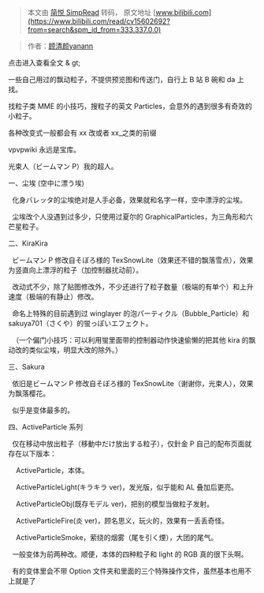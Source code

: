 > 本文由 [简悦 SimpRead](http://ksria.com/simpread/) 转码， 原文地址 [www.bilibili.com](https://www.bilibili.com/read/cv15602692?from=search&spm_id_from=333.337.0.0)

> 作者：[顾清颜yanann](https://space.bilibili.com/215129163)

 点击进入查看全文 & gt;

一些自己用过的飘动粒子，不提供预览图和传送门，自行上 B 站 B 碗和 da 上找。

找粒子类 MME 的小技巧，搜粒子的英文 Particles，会意外的遇到很多有奇效的小粒子。

各种改变式一般都会有 xx 改或者 xx_之类的前缀

vpvpwiki 永远是宝库。

光束人（ビームマン P）我的超人。

一、尘埃 (空中に漂う埃)

  化身バレッタ的尘埃绝对是人手必备，效果就和名字一样，空中漂浮的尘埃。

  尘埃改个人没遇到过多少，只使用过夏尔的 GraphicalParticles，为三角形和六芒星粒子。

二、KiraKira

  ビームマン P 修改自そぼろ様的 TexSnowLite（效果还不错的飘落雪点），效果为竖直向上漂浮的粒子（加控制器扰动前）。

  改动式不少，除了贴图修改外，不少还进行了粒子数量（极端的有单个）和上升速度（极端的有静止）修改。

  命名上特殊的目前遇到过 winglayer 的泡パーティクル（Bubble_Particle）和 sakuya701（さくや）的蛍っぽいエフェクト。

  （一个偏门小技巧：可以利用蛍里面带的控制器动作快速偷懒的把其他 kira 的飘动改的类似尘埃，明显大改的除外。）

三、Sakura

  依旧是ビームマン P 修改自そぼろ様的 TexSnowLite（谢谢你，光束人），效果为飘落樱花。

  似乎是变体最多的。

四、ActiveParticle 系列

  仅在移动中放出粒子（移動中だけ放出する粒子），仅針金 P 自己的配布页面就存在以下版本：

    ActiveParticle，本体。

    ActiveParticleLight(キラキラ ver)，发光版，似乎能和 AL 叠加后更亮。

    ActiveParticleObj(既存モデル ver)，把别的模型当做粒子发射。

    ActiveParticleFire(炎 ver)，顾名思义，玩火的，效果有一丢丢奇怪。

    ActiveParticleSmoke，萦绕的烟雾（尾を引く煙），大团的尾气。

  一般变体为前两种改。顺便，本体的四种粒子和 light 的 RGB 真的很下头啊。

  有的变体里会不带 Option 文件夹和里面的三个特殊操作文件，虽然基本也用不上就是了
